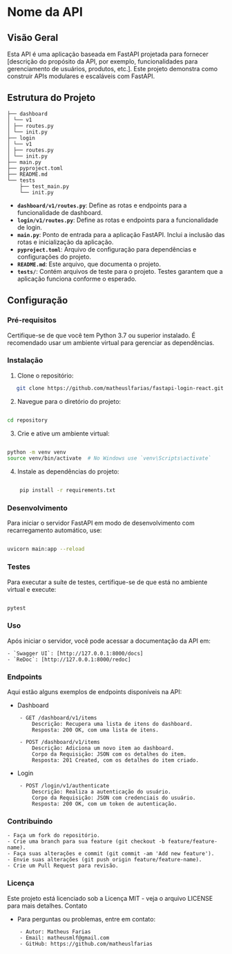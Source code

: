 # Nome da API

## Visão Geral

Esta API é uma aplicação baseada em FastAPI projetada para fornecer [descrição do propósito da API, por exemplo, funcionalidades para gerenciamento de usuários, produtos, etc.]. Este projeto demonstra como construir APIs modulares e escaláveis com FastAPI.

## Estrutura do Projeto
```
├── dashboard
│ └── v1
│ ├── routes.py
│ └── init.py
├── login
│ └── v1
│ ├── routes.py
│ └── init.py
├── main.py
├── pyproject.toml
├── README.md
└── tests
    ├── test_main.py
    └── init.py
```

- **`dashboard/v1/routes.py`**: Define as rotas e endpoints para a funcionalidade de dashboard.
- **`login/v1/routes.py`**: Define as rotas e endpoints para a funcionalidade de login.
- **`main.py`**: Ponto de entrada para a aplicação FastAPI. Inclui a inclusão das rotas e inicialização da aplicação.
- **`pyproject.toml`**: Arquivo de configuração para dependências e configurações do projeto.
- **`README.md`**: Este arquivo, que documenta o projeto.
- **`tests/`**: Contém arquivos de teste para o projeto. Testes garantem que a aplicação funciona conforme o esperado.

## Configuração

### Pré-requisitos

Certifique-se de que você tem Python 3.7 ou superior instalado. É recomendado usar um ambiente virtual para gerenciar as dependências.

### Instalação

1. Clone o repositório:
```sh
   git clone https://github.com/matheuslfarias/fastapi-login-react.git
```

2. Navegue para o diretório do projeto:

```sh

cd repository
```

3. Crie e ative um ambiente virtual:

```sh

python -m venv venv
source venv/bin/activate  # No Windows use `venv\Scripts\activate`
```

4. Instale as dependências do projeto:

```sh

    pip install -r requirements.txt
```

### Desenvolvimento

Para iniciar o servidor FastAPI em modo de desenvolvimento com recarregamento automático, use:

```sh

uvicorn main:app --reload
```

### Testes

Para executar a suíte de testes, certifique-se de que está no ambiente virtual e execute:

```sh

pytest
```
### Uso

Após iniciar o servidor, você pode acessar a documentação da API em:

    - `Swagger UI`: [http://127.0.0.1:8000/docs]
    - `ReDoc`: [http://127.0.0.1:8000/redoc]

### Endpoints

Aqui estão alguns exemplos de endpoints disponíveis na API:
- Dashboard
```
    - GET /dashboard/v1/items
        Descrição: Recupera uma lista de itens do dashboard.
        Resposta: 200 OK, com uma lista de itens.

    - POST /dashboard/v1/items
        Descrição: Adiciona um novo item ao dashboard.
        Corpo da Requisição: JSON com os detalhes do item.
        Resposta: 201 Created, com os detalhes do item criado.
```
- Login
```
    - POST /login/v1/authenticate
        Descrição: Realiza a autenticação do usuário.
        Corpo da Requisição: JSON com credenciais do usuário.
        Resposta: 200 OK, com um token de autenticação.
```
### Contribuindo

    - Faça um fork do repositório.
    - Crie uma branch para sua feature (git checkout -b feature/feature-name).
    - Faça suas alterações e commit (git commit -am 'Add new feature').
    - Envie suas alterações (git push origin feature/feature-name).
    - Crie um Pull Request para revisão.

### Licença

Este projeto está licenciado sob a Licença MIT - veja o arquivo LICENSE para mais detalhes.
Contato

- Para perguntas ou problemas, entre em contato:
```
    - Autor: Matheus Farias
    - Email: matheusmlf@gmail.com
    - GitHub: https://github.com/matheuslfarias
```
